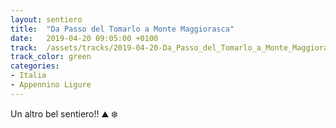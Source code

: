 ```yaml
---
layout: sentiero
title:  "Da Passo del Tomarlo a Monte Maggiorasca"
date:   2019-04-20 09:05:00 +0100
track:  /assets/tracks/2019-04-20-Da_Passo_del_Tomarlo_a_Monte_Maggiorasca.gpx
track_color: green
categories:
- Italia
- Appennino Ligure
---
```


Un altro bel sentiero!! :mountain: :snowflake: